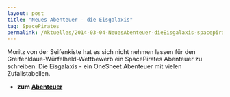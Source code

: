 ```yaml
---
layout: post
title: "Neues Abenteuer - die Eisgalaxis"
tag: SpacePirates
permalink: /Aktuelles/2014-03-04-NeuesAbenteuer-dieEisgalaxis-spacepirates
---
```


Moritz von der Seifenkiste hat es sich nicht nehmen lassen für den Greifenklaue-Würfelheld-Wettbewerb ein SpacePirates Abenteuer zu schreiben: Die Eisgalaxis - ein OneSheet Abenteuer mit vielen Zufallstabellen.

- **zum [Abenteuer](http://glgnfz.blogspot.de/2014/03/spacepirates-die-eisgalaxis-gratis.html)**
